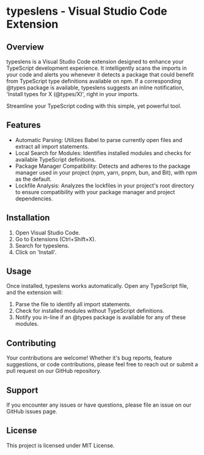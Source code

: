 # typeslens - Visual Studio Code Extension

## Overview
typeslens is a Visual Studio Code extension designed to enhance your TypeScript development experience. It intelligently scans the imports in your code and alerts you whenever it detects a package that could benefit from TypeScript type definitions available on npm. If a corresponding @types package is available, typeslens suggests an inline notification, 'Install types for X (@types/X)', right in your imports.

Streamline your TypeScript coding with this simple, yet powerful tool.

## Features
- Automatic Parsing: Utilizes Babel to parse currently open files and extract all import statements.
- Local Search for Modules: Identifies installed modules and checks for available TypeScript definitions.
- Package Manager Compatibility: Detects and adheres to the package manager used in your project (npm, yarn, pnpm, bun, and Bit), with npm as the default.
- Lockfile Analysis: Analyzes the lockfiles in your project's root directory to ensure compatibility with your package manager and project dependencies.

## Installation
1. Open Visual Studio Code.
2. Go to Extensions (Ctrl+Shift+X).
3. Search for typeslens.
4. Click on 'Install'.

## Usage
Once installed, typeslens works automatically. Open any TypeScript file, and the extension will:

1. Parse the file to identify all import statements.
2. Check for installed modules without TypeScript definitions.
3. Notify you in-line if an @types package is available for any of these modules.

## Contributing
Your contributions are welcome! Whether it's bug reports, feature suggestions, or code contributions, please feel free to reach out or submit a pull request on our GitHub repository.

## Support
If you encounter any issues or have questions, please file an issue on our GitHub issues page.

## License
This project is licensed under MIT License.